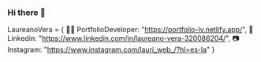 ### Hi there 👋

LaureanoVera = {
  🐱‍💻 PortfolioDeveloper: "https://portfolio-lv.netlify.app/",
  👔 Linkedin: "https://www.linkedin.com/in/laureano-vera-320086204/",
  📷 Instagram: "https://www.instagram.com/lauri_web_/?hl=es-la"
}
<!--
**LaureanoVera/LaureanoVera** is a ✨ _special_ ✨ repository because its `README.md` (this file) appears on your GitHub profile.

Here are some ideas to get you started:

- 🔭 I’m currently working on ...
- 🌱 I’m currently learning ...
- 👯 I’m looking to collaborate on ...
- 🤔 I’m looking for help with ...
- 💬 Ask me about ...
- 📫 How to reach me: ...
- 😄 Pronouns: ...
- ⚡ Fun fact: ...
-->
